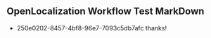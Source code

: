 ## OpenLocalization Workflow Test MarkDown
* 250e0202-8457-4bf8-96e7-7093c5db7afc 
thanks!<!--HONumber=Mar16_HO1-->
